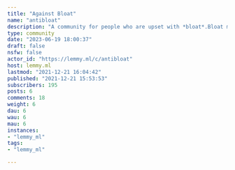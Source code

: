 ```yaml
---
title: "Against Bloat" 
name: "antibloat"
description: "A community for people who are upset with *bloat*.Bloat means the tendency of technology to inflate with features and legacy content and scope and use cases and flashy effects to the point of causing technical issues, security problems, wasteful data consumption and a lack of design direction and usability.This applies to both web bloat, application bloat and operating system bloat as well as related phenomena."
type: community
date: "2023-06-19 18:00:37"
draft: false
nsfw: false
actor_id: "https://lemmy.ml/c/antibloat"
host: lemmy.ml
lastmod: "2021-12-21 16:04:42"
published: "2021-12-21 15:53:53"
subscribers: 195
posts: 6
comments: 18
weight: 6
dau: 6
wau: 6
mau: 6
instances:
- "lemmy_ml"
tags: 
- "lemmy_ml"

---
```

